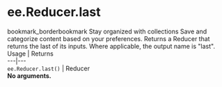  
#  ee.Reducer.last
bookmark_borderbookmark Stay organized with collections  Save and categorize content based on your preferences. 
Returns a Reducer that returns the last of its inputs. Where applicable, the output name is "last".
Usage | Returns  
---|---  
`ee.Reducer.last()` | Reducer  
**No arguments.**
